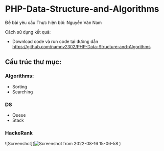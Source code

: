 # PHP-Data-Structure-and-Algorithms
Đề bài yêu cầu Thực hiện bởi: Nguyễn Văn Nam

Cách sử dụng kết quả:

 - Download code và run code tại đường dẫn https://github.com/namnv2302/PHP-Data-Structure-and-Algorithms
## Cấu trúc thư mục:
 ### Algorithms:
  - Sorting
  - Searching
 ### DS
  - Queue
  - Stack
 ### HackeRank
![Screenshot](![Screenshot from 2022-08-16 15-06-58](https://user-images.githubusercontent.com/88027647/184832949-c74b41bc-0745-4171-9b05-5d72cd849fa5.png)
)
